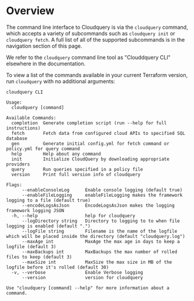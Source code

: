 # Overview

The command line interface to Cloudquery is via the `cloudquery` command, which accepts a variety of subcommands such as `cloudquery init` or `cloudquery fetch`. A full list of all of the supported subcommands is in the navigation section of this page.

We refer to the `cloudquery` command line tool as "Clouddquery CLI" elsewhere in the documentation.

To view a list of the commands available in your current Terraform version, run `cloudquery` with no additional arguments:

```text
cloudquery CLI

Usage:
  cloudquery [command]

Available Commands:
  completion  Generate completion script (run --help for full instructions)
  fetch       Fetch data from configured cloud APIs to specified SQL database
  gen         Generate initial config.yml for fetch command or policy.yml for query command
  help        Help about any command
  init        Initialize CloudQuery by downloading appropriate providers
  query       Run queries specified in a policy file
  version     Print full version info of cloudquery

Flags:
      --enableConsoleLog      Enable console logging (default true)
      --enableFileLogging     enableFileLogging makes the framework logging to a file (default true)
      --encodeLogsAsJson      EncodeLogsAsJson makes the logging framework logging JSON
  -h, --help                  help for cloudquery
      --logDirectory string   Directory to logging to to when file logging is enabled (default ".")
      --logFile string        Filename is the name of the logfile which will be placed inside the directory (default "cloudquery.log")
      --maxAge int            MaxAge the max age in days to keep a logfile (default 3)
      --maxBackups int        MaxBackups the max number of rolled files to keep (default 3)
      --maxSize int           MaxSize the max size in MB of the logfile before it's rolled (default 30)
  -v, --verbose               Enable Verbose logging
      --version               version for cloudquery

Use "cloudquery [command] --help" for more information about a command.
```

